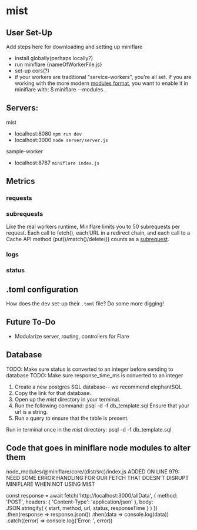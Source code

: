 # mist

<!--
NOTE: Do some more research into this function
ROLE: This function works so and so
TEST: -> WORKS
-->

## User Set-Up

Add steps here for downloading and setting up miniflare

- install globally(perhaps locally?)
- run miniflare {nameOfWorkerFile.js}
- set-up cors(?)
- if your workers are traditional "service-workers", you're all set. If you are working with the more modern [modules format](https://miniflare.dev/core/modules), you want to enable it in miniflare with: $ miniflare --modules
  .

## Servers:

mist

- localhost:8080 `npm run dev`
- localhost:3000 `node server/server.js`

sample-worker

- localhost:8787 `miniflare index.js`

## Metrics

### requests

### subrequests

Like the real workers runtime, Miniflare limits you to 50 subrequests per request. Each call to fetch(), each URL in a redirect chain, and each call to a Cache API method (put()/match()/delete()) counts as a [subrequest](https://miniflare.dev/core/standards).

### logs

### status

## .toml configuration

How does the dev set-up their `.toml` file? Do some more digging!

## Future To-Do

- Modularize server, routing, controllers for Flare

## Database

TODO: Make sure status is converted to an integer before sending to database
TODO: Make sure response_time_ms is converted to an integer

1. Create a new postgres SQL database-- we recommend elephantSQL
2. Copy the link for that database.
3. Open up the _mist_ directory in your terminal.
4. Run the following command: psql -d <url from elephantSQL> -f db_template.sql
   Ensure that your url is a string.
5. Run a query to ensure that the table is present.

Run in terminal once in the _mist_ directory:
psql -d <url from elephantSQL> -f db_template.sql

## Code that goes in miniflare node modules to alter them

node_modules/@miniflare/core/(dist/src)/index.js
ADDED ON LINE 979:
NEED SOME ERROR HANDLING FOR OUR FETCH THAT DOESN'T DISRUPT MINIFLARE WHEN NOT USING MIST

const response = await fetch('http://localhost:3000/allData', {
method: 'POST',
headers: {
'Content-Type': 'application/json'
},
body: JSON.stringify(
{
start,
method,
url,
status,
responseTime
}
)
})
.then(response => response.json())
.then(data => console.log(data))
.catch((error) => console.log('Error: ', error))

